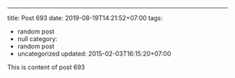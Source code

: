 ---
title: Post 693
date: 2019-08-19T14:21:52+07:00
tags:
  - random post
  - null
category:
  - random post
  - uncategorized
updated: 2015-02-03T16:15:20+07:00

This is content of post 693